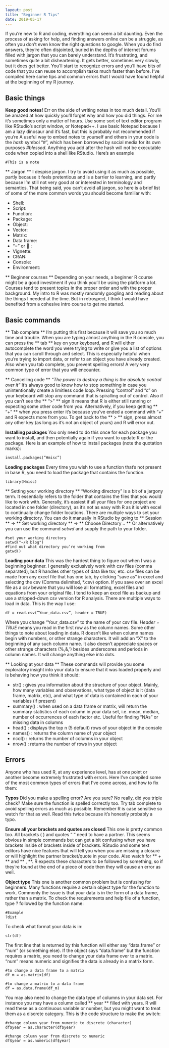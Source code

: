 ```yaml
---
layout: post
title: "Beginner R Tips"
date: 2019-05-17
---
```



If you’re new to R and coding, everything can seem a bit daunting. Even the process of asking for help, and finding answers online can be a struggle, as often you don’t even know the right questions to google. When you do find answers, they’re often disjointed, buried in the depths of internet forums filled with jargon that you can barely understand. It’s frustrating, and sometimes quite a bit disheartening. It gets better, sometimes very slowly, but it does get better. You’ll start to recognize errors and you’ll have bits of code that you can reuse to accomplish tasks much faster than before.  I’ve compiled here some tips and common errors that I would have found helpful at the beginning of my R journey. 

## Basic things ## 
**Keep good notes!**
Err on the side of writing notes in too much detail.  You’ll be amazed at how quickly you’ll forget why and how you did things. For me it’s sometimes only a matter of hours. Use some sort of text editor program like RStudio’s script window, or Notepad++. I use basic Notepad because I am a lazy dinosaur and it’s fast, but this is probably not recommended if you’re  A useful way to embed notes to yourself and others in your code is the *hash* symbol “#”, which has been borrowed by social media for its own purposes *#blessed*. Anything you add after the hash will not be executable code when copied into a shell like RStudio. Here’s an example 
```
#This is a note
``` 

** Jargon **
I despise jargon. I try to avoid using it as much as possible, partly because it feels pretentious and is a barrier to learning, and partly because I’m still not very good at or interested in terminology and semantics. That being said, you can’t avoid all jargon, so here is a brief list of some of the more common words you should become familiar with: 
-	Shell:
-	Script:
-	Function: 
-	Package: 
-	Object:
-	Vector:
-	Matrix: 
-	Data frame:
-	“=” or  :  
-	Vignette: 
-	CRAN: 
-	Console: 
-	Environment:

** Beginner courses **
Depending on your needs, a beginner R course might be a good investment if you think you’ll be using the platform a lot. Courses tend to present topics in the proper order and with the proper background. My intro to R was mostly randomly googling and reading about the things I needed at the time. But in retrospect, I think I would have benefited from a cohesive intro course to get me started.  

## Basic commands ##
** Tab complete **
I’m putting this first because it will save you so much time and trouble. When you are typing almost anything in the R console, you can press the ** tab ** key on your keyboard, and R will either autocomplete the word you were trying to write or give you a list of options that you can scroll through and select. This is especially helpful when you’re trying to import data, or refer to an object you have already created. Also when you tab complete, you prevent spelling errors! A very very common type of error that you will encounter. 

** Cancelling code ** 
*“The power to destroy a thing is the absolute control over it”*
It’s always good to know how to stop something in case you unintentionally create a limitless code loop. Pressing “control” and “c” on your keyboard will stop any command that is spiralling out of control. Also if you can’t see the ** “>” ** sign it means that R is either still running or expecting some other code from you. 
 Alternatively, if you keep getting ** “+” ** when you press enter it’s because you’ve ended a command with “+” and R expects more from you. To get back to the ** > ** sign, press almost any other key (as long as it’s not an object of yours) and R will error out.

**Installing packages**
You only need to do this once for each package you want to install, and then potentially again if you want to update R or the package. Here is an example of how to install packages (note the quotation marks): 
```
install.packages(“Hmisc”)
``` 

**Loading packages**
Every time you wish to use a function that’s not present in base R, you need to load the package that contains the function. 

```
library(Hmisc)
```

** Setting your working directory **
“Working directory” is a bit of a jargony term. It essentially refers to the folder that contains the files that you would like to work with. Generally, it’s easiest if all your files for one project are located in one folder (directory), as it’s not as easy with R as it is with excel to continually change folder locations. There are multiple ways to set your working directory. 
You can do it manually in RStudio by going to ** Session ** -> ** Set working directory ** -> ** Choose Directory .. ** 
Or alternatively you can use the command *setwd* and supply the path to your folder. 

```
#set your working directory
setwd("~/R blog")
#find out what directory you’re working from 
getwd()
```

**Loading your data**
This was the hardest thing to figure out when I was a beginning beginner. I generally exclusively work with csv files (comma separated), but R handles other types of data like tsv, etc. csv files can be made from any excel file that has one tab, by clicking “save as” in excel and selecting the csv (Comma delimited, *.csv) option. If you save over an excel file as a csv beware that you will lose all formatting, excel files and equations from your original file. I tend to keep an excel file as backup and use a stripped-down csv version for R analysis. 
There are multiple ways to load in data. This is the way I use: 
```
df = read.csv(“Your_data.csv”, header = TRUE)
```
Where you change “Your_data.csv” to the name of your csv file. *Header = TRUE* means you read in the first row as the column names. 
Some other things to note about loading in data. R doesn’t like when column names begin with numbers, or other strange characters. It will add an “X” to the beginning of any such column name. It also doesn’t appreciate spaces or other strange characters (%,&,’) besides underscores and periods in column names. It will change anything else into dots. 

** Looking at your data **
These commands will provide you some exploratory insight into your data to ensure that it was loaded properly and is behaving how you think it should: 
-	str() : gives you information about the structure of your object. Mainly, how many variables and observations, what type of object is it (data frame, matrix, etc), and what type of data is contained in each of your variables (if present)
-	summary() : when used on a data frame or matrix, will return the summary statistics of each column in your data set, i.e. mean, median, number of occurrences of each factor etc. Useful for finding “NAs” or missing data in columns 
-	head() : displays the top n (5 default) rows of your object in the console
-	names() : returns the column name of your object 
-	ncol() : returns the number of columns in your object
-	nrow() : returns the number of rows in your object


## Errors ##
Anyone who has used R, at any experience level, has at one point or another become extremely frustrated with errors. Here I’ve compiled some of the most common types of errors that I’ve come across, and how to fix them: 

**Typos**
Did you make a spelling error? Are you sure? No really, did you triple check? Make sure the function is spelled correctly too.  Try tab complete to avoid spelling errors as much as possible. Remember R is case sensitive so watch for that as well. Read this twice because it’s honestly probably a typo. 

**Ensure all your brackets and quotes are closed**
This one is pretty common too. All brackets ( ) and quotes “ “ need to have a partner. This seems obvious in simple commands but can get a bit confusing when you have brackets inside of brackets inside of brackets. RStudio and some text editors have nice features that will tell you when you are missing a closure or will highlight the partner bracket/quote in your code. Also watch for ** + ** and ** , **. R expects these characters to be followed by something, so if they’re found at the end of a piece of code then they will cause an error as well. 

**Object type**
This one is another common problem but is confusing for beginners. Many functions require a certain object type for the function to work. Commonly the issue is that your data is in the form of a data frame, rather than a matrix. To check the requirements and help file of a function, type ? followed by the function name:

```
#Example 
?dist
```
To check what format your data is in: 
```
str(df)
``` 
The first line that is returned by this function will either say “data.frame” or “num” (or something else). If the object says “data.frame” but the function requires a matrix, you need to change your data frame over to a matrix. “num” means numeric and signifies the data is already in a matrix form. 
```
#to change a data frame to a matrix
df_m = as.matrix(df)

#to change a matrix to a data frame 
df = as.data.frame(df_m)
```
You may also need to change the data type of columns in your data set. For instance you may have a column called ** year ** filled with years. R will read these as a continuous variable or number, but you might want to treat them as a discrete category. This is the code structure to make the switch: 

```
#change column year from numeric to discrete (character) 
df$year = as.character(df$year)

#change column year from discrete to numeric
df$year = as.numeric(df$year)
```
